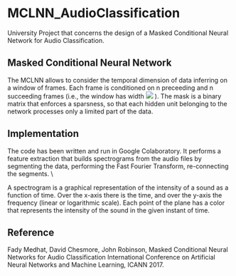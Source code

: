 # MCLNN_AudioClassification
University Project that concerns the design of a Masked Conditional Neural Network for Audio Classification.

## Masked Conditional Neural Network
The MCLNN allows to consider the temporal dimension of data inferring on a window of frames. Each frame is conditioned on n preceeding and n succeeding frames (i.e., the window has width <img src="https://render.githubusercontent.com/render/math?math=d = 2n %2B 1">
). The mask is a binary matrix that enforces a sparsness, so that each hidden unit belonging to the network processes only a limited part of the data.

## Implementation
The code has been written and run in Google Colaboratory. It performs a feature extraction that builds spectrograms from the audio files by segmenting the data, performing the Fast Fourier Transform, re-connecting the segments. \\

A spectrogram is a graphical representation of the intensity of a sound as a function of time. Over the x-axis there is the time, and over the y-axis the frequency (linear or logarithmic scale). Each point of the plane has a color that represents the intensity of the sound in the given instant of time.

## Reference
Fady Medhat, David Chesmore, John Robinson, Masked Conditional Neural Networks for Audio Classification International Conference on Artificial Neural Networks and Machine Learning, ICANN 2017.
